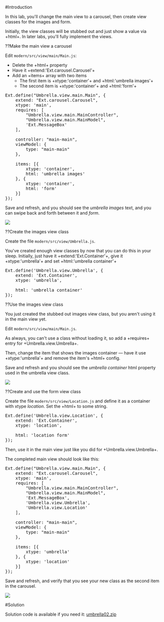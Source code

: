 #Introduction

In this lab, you'll change the main view to a carousel, then create view classes for the images and form. 

Initially, the view classes will be stubbed out and just show a value via +html+. In later labs, you'll 
fully implement the views.

??Make the main view a carousel

Edit `modern/src/view/main/Main.js`:

- Delete the +html+ property
- Have it +extend:'Ext.carousel.Carousel'+
- Add an +items+ array with two items
    - The first item is +xtype:'container'+ and +html:'umbrella images'+
    - The second item is +xtype:'container'+ and +html:'form'+

<pre class="runnable readonly">
Ext.define("Umbrella.view.main.Main", {
    extend: "Ext.carousel.Carousel",
    xtype: 'main',
    requires: [
        "Umbrella.view.main.MainController",
        "Umbrella.view.main.MainModel",
        'Ext.MessageBox'
    ],

    controller: "main-main",
    viewModel: {
        type: "main-main"
    },

    items: [{
        xtype: 'container',
        html: 'umbrella images'
    }, {
        xtype: 'container',
        html: 'form'
    }]
});
</pre>

Save and refresh, and you should see the *umbrella images* text, and you can swipe back and forth between it and *form*.

<img src="resources/images/umbrella/InitialCarousel.jpg">

??Create the images view class

Create the file `modern/src/view/Umbrella.js`.

You've created enough view classes by now that you can do this in your sleep. Initially, just 
have it +extend:'Ext.Container'+, give it +xtype:'umbrella'+ and set +html:'umbrella container'+

<pre class="runnable readonly">
Ext.define('Umbrella.view.Umbrella', {
    extend: 'Ext.Container',
    xtype: 'umbrella',

    html: 'umbrella container'
});
</pre>

??Use the images view class

You just created the stubbed out images view class, but you aren't using it in the main view yet.

Edit `modern/src/view/main/Main.js`.

As always, you can't use a class without loading it, so add a +requires+ entry for +Umbrella.view.Umbrella+.

Then, change the item that shows the images container &mdash; have it use +xtype:'umbrella'+ and remove the item's +html+ config. 

Save and refresh and you should see the *umbrella container* html property used in the umbrella view class. 

<img src="resources/images/umbrella/InitialUmbrellaContainer.jpg">

??Create and use the form view class

Create the file `modern/src/view/Location.js` and define it as a container with xtype *location*. Set the +html+ to some string.

<pre class="runnable readonly">
Ext.define('Umbrella.view.Location', {
    extend: 'Ext.Container',
    xtype: 'location',

    html: 'location form'
});
</pre>

Then, use it in the main view just like you did for +Umbrella.view.Umbrella+.

The completed main view should look like this:

<pre class="runnable readonly">
Ext.define("Umbrella.view.main.Main", {
    extend: "Ext.carousel.Carousel",
    xtype: 'main',
    requires: [
        "Umbrella.view.main.MainController",
        "Umbrella.view.main.MainModel",
        'Ext.MessageBox',
        'Umbrella.view.Umbrella',
        'Umbrella.view.Location'
    ],

    controller: "main-main",
    viewModel: {
        type: "main-main"
    },

    items: [{
        xtype: 'umbrella'
    }, {
        xtype: 'location'
    }]
});
</pre>

Save and refresh, and verify that you see your new class as the second item in the carousel.

<img src="resources/images/umbrella/InitialForm.jpg">

#Solution

Solution code is available if you need it: <a href="resources/umbrella02.zip">umbrella02.zip</a>

